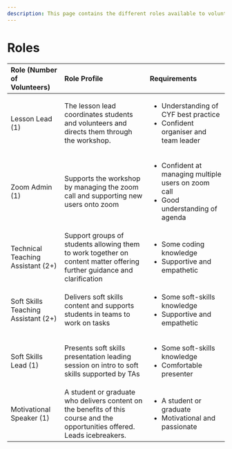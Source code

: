```yaml
---
description: This page contains the different roles available to volunteers
---
```


# Roles

<table>
  <thead>
    <tr>
      <th style="text-align:left"><b>Role (Number of Volunteers)</b>
      </th>
      <th style="text-align:left"><b>Role Profile</b>
      </th>
      <th style="text-align:left"><b>Requirements</b>
      </th>
    </tr>
  </thead>
  <tbody>
    <tr>
      <td style="text-align:left">Lesson Lead (1)</td>
      <td style="text-align:left">The lesson lead coordinates students and volunteers and directs them through
        the workshop.
        <br />
      </td>
      <td style="text-align:left">
        <ul>
          <li>Understanding of CYF best practice</li>
          <li>Confident organiser and team leader</li>
        </ul>
      </td>
    </tr>
    <tr>
      <td style="text-align:left">Zoom Admin (1)</td>
      <td style="text-align:left">Supports the workshop by managing the zoom call and supporting new users
        onto zoom</td>
      <td style="text-align:left">
        <ul>
          <li>Confident at managing multiple users on zoom call</li>
          <li>Good understanding of agenda</li>
        </ul>
      </td>
    </tr>
    <tr>
      <td style="text-align:left">Technical Teaching Assistant (2+)</td>
      <td style="text-align:left">Support groups of students allowing them to work together on content matter
        offering further guidance and clarification</td>
      <td style="text-align:left">
        <ul>
          <li>Some coding knowledge</li>
          <li>Supportive and empathetic</li>
        </ul>
      </td>
    </tr>
    <tr>
      <td style="text-align:left">Soft Skills Teaching Assistant (2+)</td>
      <td style="text-align:left">Delivers soft skills content and supports students in teams to work on
        tasks</td>
      <td style="text-align:left">
        <ul>
          <li>Some soft-skills knowledge</li>
          <li>Supportive and empathetic</li>
        </ul>
      </td>
    </tr>
    <tr>
      <td style="text-align:left">Soft Skills Lead (1)</td>
      <td style="text-align:left">Presents soft skills presentation leading session on intro to soft skills
        supported by TAs</td>
      <td style="text-align:left">
        <p></p>
        <ul>
          <li>Some soft-skills knowledge</li>
          <li>Comfortable presenter</li>
        </ul>
      </td>
    </tr>
    <tr>
      <td style="text-align:left">Motivational Speaker (1)</td>
      <td style="text-align:left">A student or graduate who delivers content on the benefits of this course
        and the opportunities offered. Leads icebreakers.</td>
      <td style="text-align:left">
        <ul>
          <li>A student or graduate</li>
          <li>Motivational and passionate</li>
        </ul>
      </td>
    </tr>
  </tbody>
</table>